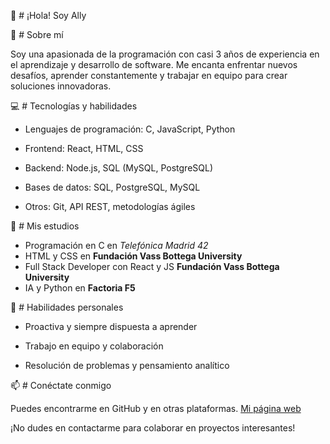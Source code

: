 👋 # ¡Hola! Soy Ally

🚀 # Sobre mí

Soy una apasionada de la programación con casi 3 años de experiencia en el aprendizaje y desarrollo de software. Me encanta enfrentar nuevos desafíos, aprender constantemente y trabajar en equipo para crear soluciones innovadoras.

💻 # Tecnologías y habilidades

- Lenguajes de programación: C, JavaScript, Python

- Frontend: React, HTML, CSS

- Backend: Node.js, SQL (MySQL, PostgreSQL)

- Bases de datos: SQL, PostgreSQL, MySQL

- Otros: Git, API REST, metodologías ágiles


📕 # Mis estudios

- Programación en C en *Telefónica Madrid 42*
- HTML y CSS en **Fundación Vass Bottega University**
- Full Stack Developer con React y JS **Fundación Vass Bottega University**
- IA y Python en **Factoria F5**
  

🌟 # Habilidades personales

- Proactiva y siempre dispuesta a aprender

- Trabajo en equipo y colaboración

- Resolución de problemas y pensamiento analítico

📫 # Conéctate conmigo

Puedes encontrarme en GitHub y en otras plataformas. 
[Mi página web](con-codigo.com)

¡No dudes en contactarme para colaborar en proyectos interesantes!

